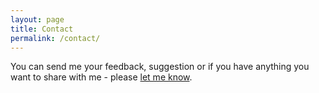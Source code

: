 ```yaml
---
layout: page
title: Contact
permalink: /contact/
---
```


You can send me your feedback, suggestion or if you have anything you want to share with me - please <a href="mailto:norcads@gmail.com">let me know</a>.

 
